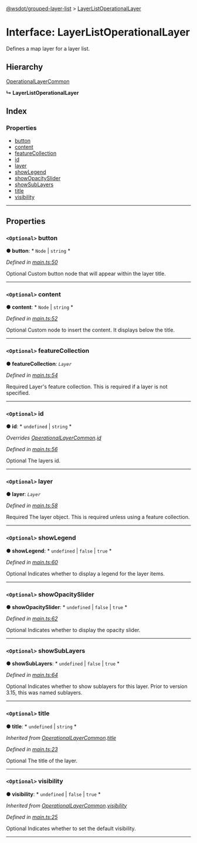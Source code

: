 [@wsdot/grouped-layer-list](../README.md) > [LayerListOperationalLayer](../interfaces/layerlistoperationallayer.md)

# Interface: LayerListOperationalLayer

Defines a map layer for a layer list.

## Hierarchy

 [OperationalLayerCommon](operationallayercommon.md)

**↳ LayerListOperationalLayer**

## Index

### Properties

* [button](layerlistoperationallayer.md#button)
* [content](layerlistoperationallayer.md#content)
* [featureCollection](layerlistoperationallayer.md#featurecollection)
* [id](layerlistoperationallayer.md#id)
* [layer](layerlistoperationallayer.md#layer)
* [showLegend](layerlistoperationallayer.md#showlegend)
* [showOpacitySlider](layerlistoperationallayer.md#showopacityslider)
* [showSubLayers](layerlistoperationallayer.md#showsublayers)
* [title](layerlistoperationallayer.md#title)
* [visibility](layerlistoperationallayer.md#visibility)

---

## Properties

<a id="button"></a>

### `<Optional>` button

**● button**: * `Node` &#124; `string`
*

*Defined in [main.ts:50](https://github.com/WSDOT-GIS/grouped-layer-list/blob/1ae99b6/packages/grouped-layer-list/src/main.ts#L50)*

Optional Custom button node that will appear within the layer title.

___
<a id="content"></a>

### `<Optional>` content

**● content**: * `Node` &#124; `string`
*

*Defined in [main.ts:52](https://github.com/WSDOT-GIS/grouped-layer-list/blob/1ae99b6/packages/grouped-layer-list/src/main.ts#L52)*

Optional Custom node to insert the content. It displays below the title.

___
<a id="featurecollection"></a>

### `<Optional>` featureCollection

**● featureCollection**: *`Layer`*

*Defined in [main.ts:54](https://github.com/WSDOT-GIS/grouped-layer-list/blob/1ae99b6/packages/grouped-layer-list/src/main.ts#L54)*

Required Layer's feature collection. This is required if a layer is not specified.

___
<a id="id"></a>

### `<Optional>` id

**● id**: * `undefined` &#124; `string`
*

*Overrides [OperationalLayerCommon](operationallayercommon.md).[id](operationallayercommon.md#id)*

*Defined in [main.ts:56](https://github.com/WSDOT-GIS/grouped-layer-list/blob/1ae99b6/packages/grouped-layer-list/src/main.ts#L56)*

Optional The layers id.

___
<a id="layer"></a>

### `<Optional>` layer

**● layer**: *`Layer`*

*Defined in [main.ts:58](https://github.com/WSDOT-GIS/grouped-layer-list/blob/1ae99b6/packages/grouped-layer-list/src/main.ts#L58)*

Required The layer object. This is required unless using a feature collection.

___
<a id="showlegend"></a>

### `<Optional>` showLegend

**● showLegend**: * `undefined` &#124; `false` &#124; `true`
*

*Defined in [main.ts:60](https://github.com/WSDOT-GIS/grouped-layer-list/blob/1ae99b6/packages/grouped-layer-list/src/main.ts#L60)*

Optional Indicates whether to display a legend for the layer items.

___
<a id="showopacityslider"></a>

### `<Optional>` showOpacitySlider

**● showOpacitySlider**: * `undefined` &#124; `false` &#124; `true`
*

*Defined in [main.ts:62](https://github.com/WSDOT-GIS/grouped-layer-list/blob/1ae99b6/packages/grouped-layer-list/src/main.ts#L62)*

Optional Indicates whether to display the opacity slider.

___
<a id="showsublayers"></a>

### `<Optional>` showSubLayers

**● showSubLayers**: * `undefined` &#124; `false` &#124; `true`
*

*Defined in [main.ts:64](https://github.com/WSDOT-GIS/grouped-layer-list/blob/1ae99b6/packages/grouped-layer-list/src/main.ts#L64)*

Optional Indicates whether to show sublayers for this layer. Prior to version 3.15, this was named sublayers.

___
<a id="title"></a>

### `<Optional>` title

**● title**: * `undefined` &#124; `string`
*

*Inherited from [OperationalLayerCommon](operationallayercommon.md).[title](operationallayercommon.md#title)*

*Defined in [main.ts:23](https://github.com/WSDOT-GIS/grouped-layer-list/blob/1ae99b6/packages/grouped-layer-list/src/main.ts#L23)*

Optional The title of the layer.

___
<a id="visibility"></a>

### `<Optional>` visibility

**● visibility**: * `undefined` &#124; `false` &#124; `true`
*

*Inherited from [OperationalLayerCommon](operationallayercommon.md).[visibility](operationallayercommon.md#visibility)*

*Defined in [main.ts:25](https://github.com/WSDOT-GIS/grouped-layer-list/blob/1ae99b6/packages/grouped-layer-list/src/main.ts#L25)*

Optional Indicates whether to set the default visibility.

___

